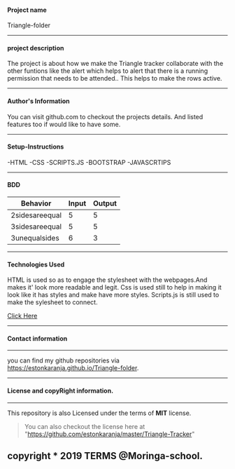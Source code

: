 
#### Project name

Triangle-folder

---

#### project description

The project is about how we make the Triangle tracker collaborate with the other funtions
like the alert which helps to alert that there is a running permission that needs to be attended..
This helps to make the rows active.

---

#### Author's Information

You can visit github.com to checkout the projects details.
And listed features too if would like to have some.

---

#### Setup-Instructions

-HTML
-CSS
-SCRIPTS.JS
-BOOTSTRAP
-JAVASCRTIPS
 
---


#### BDD

Behavior|Input|Output 
--------|-----|------
2sidesareequal|5|5|0|Isosceles
3sidesareequal|5|5|5|Equilateral
3unequalsides|6|3|6|scalene

---


#### Technologies Used

HTML is used so as to engage the stylesheet with the webpages.And makes it' look more readable and legit.
Css is used still to help in making it look like it has styles and make have more styles.
Scripts.js is still used to make the sylesheet to connect.

<a href="https://estonkaranja.github.io/Triangle-folder/">Click Here</a>

---

#### Contact information
---

you can find my github repositories via https://estonkaranja.github.io/Triangle-folder.


---

#### License and copyRight information.
---

This repository is also Licensed under the terms of  **MIT** license.
>You can also checkout the license here at "https://github.com/estonkaranja/master/Triangle-Tracker"

copyright * 2019 TERMS @Moringa-school.
---
